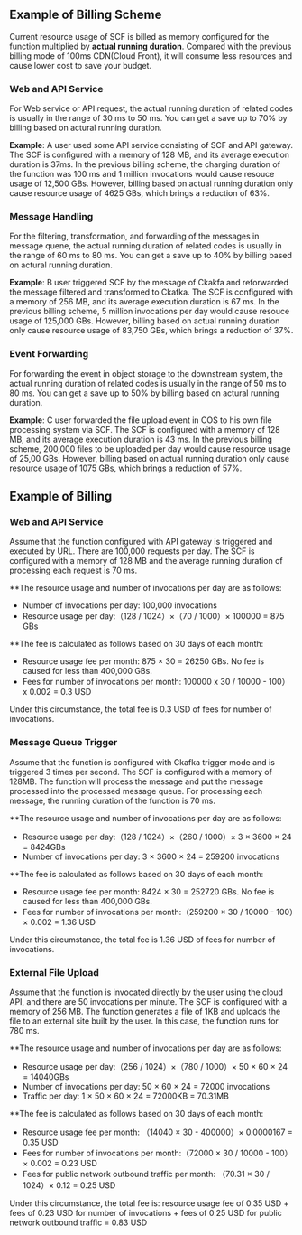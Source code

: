 ## Example of Billing Scheme

Current resource usage of SCF is billed as memory configured for the function multiplied by **actual running duration**. Compared with the previous billing mode of 100ms CDN(Cloud Front), it will consume less resources and cause lower cost to save  your budget.

### Web and API Service

For Web service or API request, the actual running duration of related codes is usually in the range of 30 ms to 50 ms. You can get a save up to 70% by billing based on actural running duration.

**Example**: A user used some API service consisting of SCF and API gateway. The SCF is configured with a memory of 128 MB, and its average execution duration is 37ms. In the previous billing scheme, the charging duration of the function was 100 ms and 1 million invocations would cause resouce usage of 12,500 GBs. However, billing based on actual running duration only cause resource usage of 4625 GBs, which brings a reduction of 63%.

### Message Handling

For the filtering, transformation, and forwarding of the messages in message quene, the actual running duration of related codes is usually in the range of 60 ms to 80 ms. You can get a save up to 40% by billing based on actural running duration.

**Example**: B user triggered SCF by the message of Ckakfa and reforwarded the message filtered and transformed to Ckafka. The SCF is configured with a memory of 256 MB, and its average execution duration is 67 ms. In the previous billing scheme, 5 million invocations per day would cause resouce usage of 125,000 GBs. However, billing based on actual running duration only cause resource usage of 83,750 GBs, which brings a reduction of 37%.

### Event Forwarding

For forwarding the event in object storage to the downstream system, the actual running duration of related codes is usually in the range of 50 ms to 80 ms. You can get a save up to 50% by billing based on actural running duration.

**Example**: C user forwarded the file upload event in COS to his own file processing system via SCF. The SCF is configured with a memory of 128 MB, and its average execution duration is 43 ms. In the previous billing scheme, 200,000 files to be uploaded per day would cause resource usage of 25,00 GBs. However, billing based on actual running duration only cause resource usage of 1075 GBs, which brings a reduction of 57%.

## Example of Billing

### Web and API Service

Assume that the function configured with API gateway is triggered and executed by URL. There are 100,000 requests per day. The SCF is configured with a memory of 128 MB and the average running duration of processing each request is 70 ms.

**The resource usage and number of invocations per day are as follows:

- Number of invocations per day: 100,000 invocations
- Resource usage per day:（128 / 1024）×（70 / 1000）× 100000 = 875 GBs

**The fee is calculated as follows based on 30 days of each month:

- Resource usage fee per month: 875 × 30 = 26250 GBs. No fee is caused for less than 400,000 GBs. 
- Fees for number of invocations per month: 100000 x 30 / 10000 - 100）x 0.002 = 0.3 USD

Under this circumstance, the total fee is 0.3 USD of fees for number of invocations.

### Message Queue Trigger

Assume that the function is configured with Ckafka trigger mode and is triggered 3 times per second. The SCF is configured with a memory of 128MB. The function will process the message and put the message processed into the processed message queue. For processing each message, the running duration of the function is 70 ms.


**The resource usage and number of invocations per day are as follows:

- Resource usage per day:（128 / 1024）×（260 / 1000）× 3 × 3600 × 24 = 8424GBs
- Number of invocations per day: 3 × 3600 × 24 = 259200 invocations

**The fee is calculated as follows based on 30 days of each month:

- Resource usage fee per month: 8424 × 30 = 252720 GBs. No fee is caused for less than 400,000 GBs. 
- Fees for number of invocations per month:（259200 × 30 / 10000 - 100）× 0.002 = 1.36 USD

Under this circumstance, the total fee is 1.36 USD of fees for number of invocations.

### External File Upload

Assume that the function is invocated directly by the user using the cloud API, and there are 50 invocations per minute. The SCF is configured with a memory of 256 MB. The function generates a file of 1KB and uploads the file to an external site built by the user. In this case, the function runs for 780 ms.

**The resource usage and number of invocations per day are as follows:

- Resource usage per day:（256 / 1024）×（780 / 1000）× 50 × 60 × 24 = 14040GBs
- Number of invocations per day: 50 × 60 × 24 = 72000 invocations
- Traffic per day: 1 × 50 × 60 × 24 = 72000KB = 70.31MB

**The fee is calculated as follows based on 30 days of each month:

- Resource usage fee per month: （14040 × 30 - 400000）× 0.0000167  = 0.35 USD
- Fees for number of invocations per month:（72000 × 30 / 10000 - 100）× 0.002 = 0.23 USD
- Fees for public network outbound traffic per month: （70.31 × 30 / 1024）× 0.12  = 0.25 USD

Under this circumstance, the total fee is: resource usage fee of 0.35 USD + fees of 0.23 USD for number of invocations + fees of 0.25 USD for public network outbound traffic = 0.83 USD
